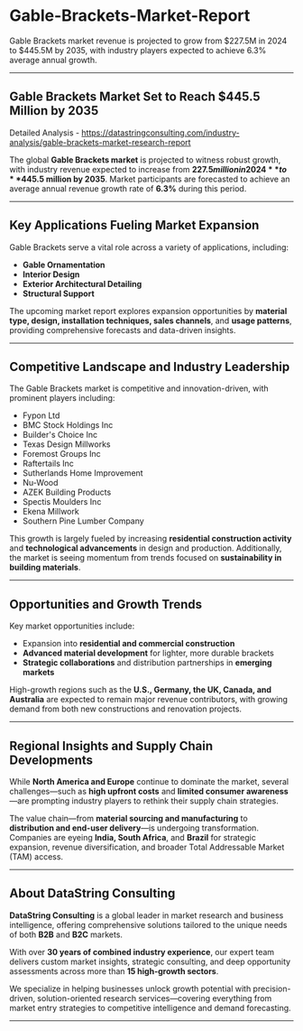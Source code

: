 # Gable-Brackets-Market-Report
Gable Brackets market revenue is projected to grow from $227.5M in 2024 to $445.5M by 2035, with industry players expected to achieve 6.3% average annual growth.



---

## **Gable Brackets Market Set to Reach $445.5 Million by 2035**

Detailed Analysis - https://datastringconsulting.com/industry-analysis/gable-brackets-market-research-report

The global **Gable Brackets market** is projected to witness robust growth, with industry revenue expected to increase from **$227.5 million in 2024** to **$445.5 million by 2035**. Market participants are forecasted to achieve an average annual revenue growth rate of **6.3%** during this period.

---

## **Key Applications Fueling Market Expansion**

Gable Brackets serve a vital role across a variety of applications, including:

- **Gable Ornamentation**
- **Interior Design**
- **Exterior Architectural Detailing**
- **Structural Support**

The upcoming market report explores expansion opportunities by **material type, design, installation techniques, sales channels**, and **usage patterns**, providing comprehensive forecasts and data-driven insights.

---

## **Competitive Landscape and Industry Leadership**

The Gable Brackets market is competitive and innovation-driven, with prominent players including:

- Fypon Ltd  
- BMC Stock Holdings Inc  
- Builder's Choice Inc  
- Texas Design Millworks  
- Foremost Groups Inc  
- Raftertails Inc  
- Sutherlands Home Improvement  
- Nu-Wood  
- AZEK Building Products  
- Spectis Moulders Inc  
- Ekena Millwork  
- Southern Pine Lumber Company  

This growth is largely fueled by increasing **residential construction activity** and **technological advancements** in design and production. Additionally, the market is seeing momentum from trends focused on **sustainability in building materials**.

---

## **Opportunities and Growth Trends**

Key market opportunities include:

- Expansion into **residential and commercial construction**
- **Advanced material development** for lighter, more durable brackets
- **Strategic collaborations** and distribution partnerships in **emerging markets**

High-growth regions such as the **U.S., Germany, the UK, Canada, and Australia** are expected to remain major revenue contributors, with growing demand from both new constructions and renovation projects.

---

## **Regional Insights and Supply Chain Developments**

While **North America and Europe** continue to dominate the market, several challenges—such as **high upfront costs** and **limited consumer awareness**—are prompting industry players to rethink their supply chain strategies.

The value chain—from **material sourcing and manufacturing** to **distribution and end-user delivery**—is undergoing transformation. Companies are eyeing **India, South Africa**, and **Brazil** for strategic expansion, revenue diversification, and broader Total Addressable Market (TAM) access.

---

## **About DataString Consulting**

**DataString Consulting** is a global leader in market research and business intelligence, offering comprehensive solutions tailored to the unique needs of both **B2B** and **B2C** markets.

With over **30 years of combined industry experience**, our expert team delivers custom market insights, strategic consulting, and deep opportunity assessments across more than **15 high-growth sectors**.

We specialize in helping businesses unlock growth potential with precision-driven, solution-oriented research services—covering everything from market entry strategies to competitive intelligence and demand forecasting.

---
